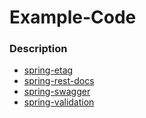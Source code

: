 # Example-Code

### Description

- [spring-etag](https://velog.io/@tigger/ETag-with-Spring)
- [spring-rest-docs](https://velog.io/@tigger/API-%EB%AC%B8%EC%84%9C-%EC%9E%90%EB%8F%99%ED%99%94-Spring-REST-Docs)
- [spring-swagger](https://velog.io/@tigger/API-%EB%AC%B8%EC%84%9C-%EC%9E%90%EB%8F%99%ED%99%94-Swagger)
- [spring-validation](https://velog.io/@tigger/DTO-%EA%B2%80%EC%A6%9D-%EB%B0%8F-%ED%85%8C%EC%8A%A4%ED%8A%B8)